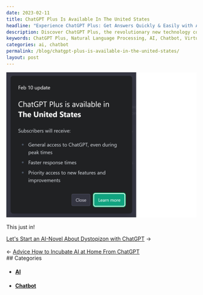 ```yaml
---
date: 2023-02-11
title: ChatGPT Plus Is Available In The United States
headline: "Experience ChatGPT Plus: Get Answers Quickly & Easily with AI-Powered Chatbot!"
description: Discover ChatGPT Plus, the revolutionary new technology combining natural language processing and AI to create an interactive chatbot. With ChatGPT Plus, I can ask questions and get answers quickly and easily. Get it now and start having conversations with my virtual assistant!
keywords: ChatGPT Plus, Natural Language Processing, AI, Chatbot, Virtual Assistant, United States
categories: ai, chatbot
permalink: /blog/chatgpt-plus-is-available-in-the-united-states/
layout: post
---
```



![ChatGPT Plus Is Available In The United States](/assets/images/ChatGPT-Plus-is-available-in-The-United-States.png)

This just in!


<div class="post-nav"><div class="post-nav-next"><a href="/blog/let-s-start-an-ai-novel-about-dystopizon-with-chatgpt">Let's Start an AI-Novel About Dystopizon with ChatGPT</a><span class="arrow">&nbsp;&rarr;</span></div> &nbsp; <div class="post-nav-prev"><span class="arrow">&larr;&nbsp;</span><a href="/blog/advice-how-to-incubate-ai-at-home-from-chatgpt">Advice How to Incubate AI at Home From ChatGPT</a></div></div>
## Categories

<ul>
<li><h4><a href='/ai/'>AI</a></h4></li>
<li><h4><a href='/chatbot/'>Chatbot</a></h4></li></ul>